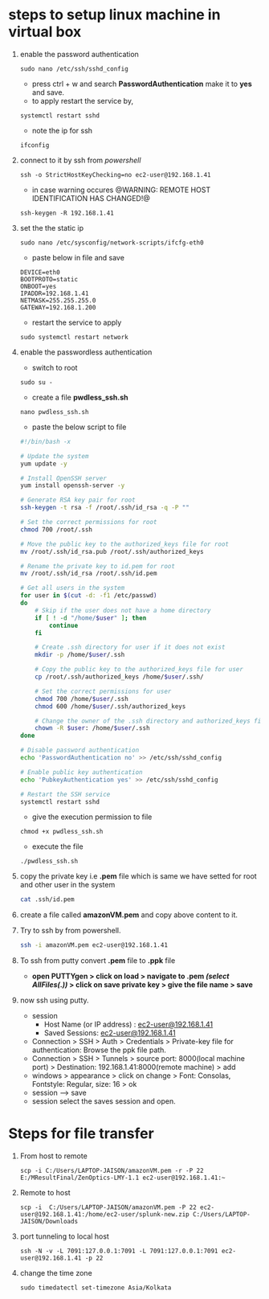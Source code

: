 # steps to setup linux machine in virtual box
1. enable the password authentication
   ```
   sudo nano /etc/ssh/sshd_config
   ```
   * press ctrl + w and search **PasswordAuthentication** make it to **yes** and save.
   * to apply restart the service by, 
   ```
   systemctl restart sshd
   ```
   * note the ip for ssh
   ```
   ifconfig
   ```
2. connect to it by ssh from *powershell*
   ```
   ssh -o StrictHostKeyChecking=no ec2-user@192.168.1.41
   ```
   * in case warning occures @WARNING: REMOTE HOST IDENTIFICATION HAS CHANGED!@
   ```
   ssh-keygen -R 192.168.1.41
   ```
3. set the the static ip
   ```
   sudo nano /etc/sysconfig/network-scripts/ifcfg-eth0
   ```
   * paste below in file and save
   ```
   DEVICE=eth0
   BOOTPROTO=static
   ONBOOT=yes
   IPADDR=192.168.1.41
   NETMASK=255.255.255.0
   GATEWAY=192.168.1.200
   ```
   * restart the service to apply
   ```
   sudo systemctl restart network
   ```
4. enable the passwordless authentication
   * switch to root
   ```
   sudo su -
   ```
   * create a file **pwdless_ssh.sh**
   ```
   nano pwdless_ssh.sh
   ```
   * paste the below script to file
   ```sh
   #!/bin/bash -x

   # Update the system
   yum update -y

   # Install OpenSSH server
   yum install openssh-server -y

   # Generate RSA key pair for root
   ssh-keygen -t rsa -f /root/.ssh/id_rsa -q -P ""

   # Set the correct permissions for root
   chmod 700 /root/.ssh

   # Move the public key to the authorized_keys file for root
   mv /root/.ssh/id_rsa.pub /root/.ssh/authorized_keys

   # Rename the private key to id.pem for root
   mv /root/.ssh/id_rsa /root/.ssh/id.pem

   # Get all users in the system
   for user in $(cut -d: -f1 /etc/passwd)
   do
       # Skip if the user does not have a home directory
       if [ ! -d "/home/$user" ]; then
           continue
       fi

       # Create .ssh directory for user if it does not exist
       mkdir -p /home/$user/.ssh

       # Copy the public key to the authorized_keys file for user
       cp /root/.ssh/authorized_keys /home/$user/.ssh/

       # Set the correct permissions for user
       chmod 700 /home/$user/.ssh
       chmod 600 /home/$user/.ssh/authorized_keys

       # Change the owner of the .ssh directory and authorized_keys file to the user
       chown -R $user: /home/$user/.ssh
   done

   # Disable password authentication
   echo 'PasswordAuthentication no' >> /etc/ssh/sshd_config

   # Enable public key authentication
   echo 'PubkeyAuthentication yes' >> /etc/ssh/sshd_config

   # Restart the SSH service
   systemctl restart sshd
   
   ```
   * give the execution permission to file
   ```
   chmod +x pwdless_ssh.sh
   ```
   * execute the file
   ```
   ./pwdless_ssh.sh
   ```
   
5. copy the private key i.e **.pem** file which is same we have setted for root and other user in the system
   ```sh
   cat .ssh/id.pem
   ```
6. create a file called **amazonVM.pem** and copy above content to it.
7. Try to ssh by from powershell.
   ```sh
   ssh -i amazonVM.pem ec2-user@192.168.1.41
   ```
8. To ssh from putty convert **.pem** file to **.ppk** file 
   * **open PUTTYgen > click on load > navigate to .pem *(select AllFiles(*.*))* > click on save private key > give the file name > save**
9. now ssh using putty.
    * session
      * Host Name (or IP address) : ec2-user@192.168.1.41
      * Saved Sessions: ec2-user@192.168.1.41
    * Connection > SSH > Auth > Credentials > Private-key file for authentication: Browse the ppk file path.
    * Connection > SSH > Tunnels > source port: 8000(local machine port) > Destination: 192.168.1.41:8000(remote machine) > add
    * windows > appearance > click on change > Font: Consolas, Fontstyle: Regular, size: 16 > ok
    * session --> save
    * session select the saves session and open.

# Steps for file transfer

1. From host to remote
   ```
   scp -i C:/Users/LAPTOP-JAISON/amazonVM.pem -r -P 22 E:/MResultFinal/ZenOptics-LMY-1.1 ec2-user@192.168.1.41:~
   ```
2. Remote to host
   ```
   scp -i  C:/Users/LAPTOP-JAISON/amazonVM.pem -P 22 ec2-user@192.168.1.41:/home/ec2-user/splunk-new.zip C:/Users/LAPTOP-JAISON/Downloads
   ```
3. port tunneling to local host
   ```
   ssh -N -v -L 7091:127.0.0.1:7091 -L 7091:127.0.0.1:7091 ec2-user@192.168.1.41 -p 22
   ```
4. change the time zone
   ```
   sudo timedatectl set-timezone Asia/Kolkata
   ```

   
